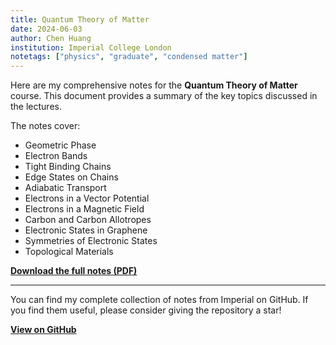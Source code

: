 ```yaml
---
title: Quantum Theory of Matter
date: 2024-06-03
author: Chen Huang
institution: Imperial College London
notetags: ["physics", "graduate", "condensed matter"]
---
```


Here are my comprehensive notes for the **Quantum Theory of Matter** course. This document provides a summary of the key topics discussed in the lectures.

The notes cover:

- Geometric Phase
- Electron Bands
- Tight Binding Chains
- Edge States on Chains
- Adiabatic Transport
- Electrons in a Vector Potential
- Electrons in a Magnetic Field
- Carbon and Carbon Allotropes
- Electronic States in Graphene
- Symmetries of Electronic States
- Topological Materials

[**Download the full notes (PDF)**](quantum-theory-of-matter/pdf/quantum-theory-of-matter.pdf)

---

You can find my complete collection of notes from Imperial on GitHub. If you find them useful, please consider giving the repository a star!

[**View on GitHub**](https://github.com/chenx820/imperial-course-notes)
